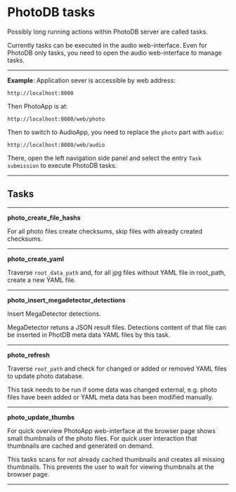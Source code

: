 # PhotoDB tasks

Possibly long running actions within PhotoDB server are called tasks.

Currently tasks can be executed in the audio web-interface. Even for PhotoDB only tasks, you need to open the audio web-interface to manage tasks.

---

**Example**: Application sever is accessible by web address:
```text
http://localhost:8080
```
Then PhotoApp is at:
```text
http://localhost:8080/web/photo
```

Then to switch to AudioApp, you need to replace the `photo` part with `audio`:
```text
http://localhost:8080/web/audio
```
There, open the left navigation side panel and select the entry `Task submission` to execute PhotoDB tasks.

---

## Tasks

---

**photo_create_file_hashs**

For all photo files create checksums, skip files with already created checksums.

---

**photo_create_yaml**

Traverse `root_data_path` and, for all jpg files without YAML file in root_path, create a new YAML file.

---

**photo_insert_megadetector_detections**

Insert MegaDetector detections.

MegaDetector retuns a JSON result files. Detections content of that file can be inserted in PhotDB meta data YAML files by this task.

---

**photo_refresh**

Traverse `root_path` and check for changed or added or removed YAML files to update photo database.

This task needs to be run if some data was changed external, e.g. photo files have been added or YAML meta data has been modified manually.

---

**photo_update_thumbs**

For quick overview PhotoApp web-interface at the browser page shows small thumbnails of the photo files. For quick user interaction that thumbnails are cached and generated on demand.

This tasks scans for not already cached thumbnails and creates all missing thumbnails. This prevents the user to wait for viewing thumbnails at the browser page.

---
